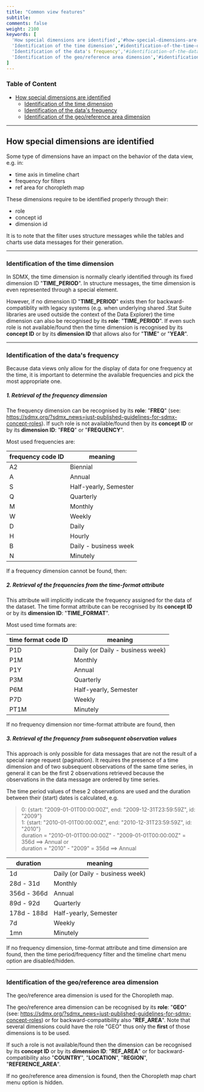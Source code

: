 ```yaml
---
title: "Common view features"
subtitle: 
comments: false
weight: 2100
keywords: [
  'How special dimensions are identified','#how-special-dimensions-are-identified'
  'Identification of the time dimension','#identification-of-the-time-dimension'
  'Identification of the data's frequency','#identification-of-the-data-s-frequency'
  'Identification of the geo/reference area dimension','#identification-of-the-geo-reference-area-dimension'
]
---
```


### Table of Content
- [How special dimensions are identified](#how-special-dimensions-are-identified)
  - [Identification of the time dimension](#identification-of-the-time-dimension)
  - [Identification of the data's frequency](#identification-of-the-data-s-frequency)
  - [Identification of the geo/reference area dimension](#identification-of-the-geo-reference-area-dimension)

---

## How special dimensions are identified

Some type of dimensions have an impact on the behavior of the data view, e.g. in:
* time axis in timeline chart
* frequency for filters
* ref area for choropleth map

These dimensions require to be identified properly through their:
* role
* concept id
* dimension id

It is to note that the filter uses structure messages while the tables and charts use data messages for their generation.  

--------------------

### Identification of the time dimension

In SDMX, the time dimension is normally clearly identified through its fixed dimension ID "**TIME_PERIOD**". In structure messages, the time dimension is even represented through a special element.

However, if no dimension ID "**TIME_PERIOD**" exists then for backward-compatiblity with legacy systems (e.g. when underlying shared .Stat Suite libraries are used outside the context of the Data Explorer) the time dimension can also be recognised by its **role**: "**TIME_PERIOD**". If even such role is not available/found then the time dimension is recognised by its **concept ID** or by its **dimension ID** that allows also for "**TIME**" or "**YEAR**".

--------------------

### Identification of the data's frequency

Because data views only allow for the display of data for one frequency at the time, it is important to determine the available frequencies and pick the most appropriate one.

##### **1. Retrieval of the frequency dimension**

The frequency dimension can be recognised by its **role**: "**FREQ**" (see: https://sdmx.org/?sdmx_news=just-published-guidelines-for-sdmx-concept-roles). If such role is not available/found then by its **concept ID** or by its **dimension ID**: "**FREQ**" or "**FREQUENCY**".

Most used frequencies are:  

| frequency code ID | meaning |  
|-------------------|-------------|  
| A2 | Biennial |  
| A | Annual |  
| S | Half-yearly, Semester |  
| Q | Quarterly |  
| M | Monthly |  
| W | Weekly |  
| D | Daily |  
| H | Hourly |  
| B | Daily - business week |  
| N | Minutely |  

If a frequency dimension cannot be found, then: 

##### **2. Retrieval of the frequencies from the time-format attribute**

This attribute will implicitly indicate the frequency assigned for the data of the dataset. The time format attribute can be recognised by its **concept ID** or by its **dimension ID**: "**TIME_FORMAT**".

Most used time formats are:  

| time format code ID | meaning |
|---------|---------|
| P1D | Daily (or Daily - business week) |
| P1M | Monthly |
| P1Y | Annual |
| P3M | Quarterly |
| P6M | Half-yearly, Semester |
| P7D | Weekly |
| PT1M | Minutely |

If no frequency dimension nor time-format attribute are found, then 

##### **3. Retrieval of the frequency from subsequent observation values**

This approach is only possible for data messages that are not the result of a special range request (pagination). It requires the presence of a time dimension and of two subsequent observations of the same time series, in general it can be the first 2 observations retrieved because the observations in the data message are ordered by time series.

The time period values of these 2 observations are used and the duration between their (start) dates is calculated, e.g.  
>  0: {start: "2009-01-01T00:00:00Z", end: "2009-12-31T23:59:59Z", id: "2009"}  
>  1: {start: "2010-01-01T00:00:00Z", end: "2010-12-31T23:59:59Z", id: "2010"}  
  duration = "2010-01-01T00:00:00Z" - "2009-01-01T00:00:00Z" = 356d ==> Annual  or  
  duration = "2010" - "2009" = 356d ==> Annual  

| duration | meaning |
|---------|---------|
| 1d | Daily (or Daily - business week) |
| 28d - 31d | Monthly |
| 356d - 366d | Annual |
| 89d - 92d | Quarterly |
| 178d - 188d | Half-yearly, Semester |
| 7d | Weekly |
| 1mn | Minutely |

If no frequency dimension, time-format attribute and time dimension are found, then the time period/frequency filter and the timeline chart menu option are disabled/hidden.

--------------------

### Identification of the geo/reference area dimension

The geo/reference area dimension is used for the Choropleth map.

The geo/reference area dimension can be recognised by its **role**: "**GEO**" (see: https://sdmx.org/?sdmx_news=just-published-guidelines-for-sdmx-concept-roles) or for backward-compatibility also "**REF_AREA**". Note that several dimensions could have the role "GEO" thus only the **first** of those dimensions is to be used.

If such a role is not available/found then the dimension can be recognised by its **concept ID** or by its **dimension ID**: "**REF_AREA**" or for backward-compatibility also "**COUNTRY**", "**LOCATION**", "**REGION**", "**REFERENCE_AREA**". 

If no geo/reference area dimension is found, then the Choropleth map chart menu option is hidden.
